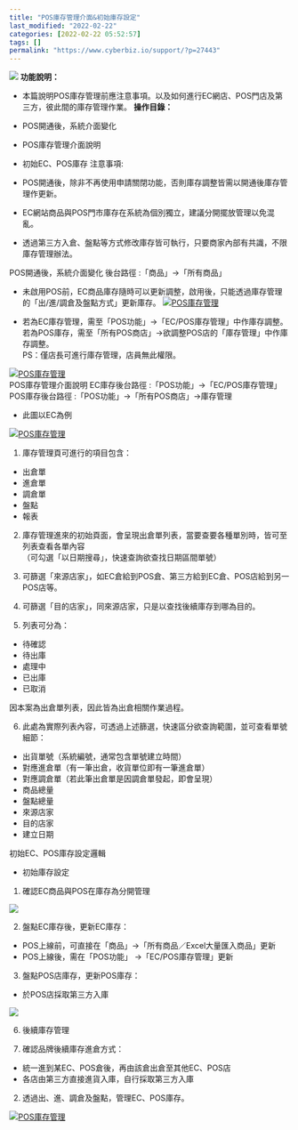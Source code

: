 ```yaml
---
title: "POS庫存管理介面&初始庫存設定"
last_modified: "2022-02-22"
categories: [2022-02-22 05:52:57]
tags: []
permalink: "https://www.cyberbiz.io/support/?p=27443"
---
```


![](https://www.cyberbiz.io/support/wp-content/uploads/企業版.png) **功能說明：**  

* 本篇說明POS庫存管理前應注意事項。以及如何進行EC網店、POS門店及第三方，彼此間的庫存管理作業。
**操作目錄：**

* POS開通後，系統介面變化
* POS庫存管理介面說明
* 初始EC、POS庫存
注意事項:  

* POS開通後，除非不再使用申請關閉功能，否則庫存調整皆需以開通後庫存管理作更新。
* EC網站商品與POS門市庫存在系統為個別獨立，建議分開擺放管理以免混亂。
* 透過第三方入倉、盤點等方式修改庫存皆可執行，只要商家內部有共識，不限庫存管理辦法。

POS開通後，系統介面變化 後台路徑 :「商品」→「所有商品」  


* 未啟用POS前，EC商品庫存隨時可以更新調整，啟用後，只能透過庫存管理的「出/進/調倉及盤點方式」更新庫存。
[![POS庫存管理](https://www.cyberbiz.io/support/wp-content/uploads/POS庫存管理介面說明1.png)](https://www.cyberbiz.io/support/wp-content/uploads/POS庫存管理介面說明1.png)

* 若為EC庫存管理，需至「POS功能」→「EC/POS庫存管理」中作庫存調整。  
若為POS庫存，需至「所有POS商店」→欲調整POS店的「庫存管理」中作庫存調整。  
PS：僅店長可進行庫存管理，店員無此權限。


[![POS庫存管理](https://www.cyberbiz.io/support/wp-content/uploads/POS庫存管理介面說明2.png)](https://www.cyberbiz.io/support/wp-content/uploads/POS庫存管理介面說明2.png)  
POS庫存管理介面說明 EC庫存後台路徑 :「POS功能」→「EC/POS庫存管理」  
POS庫存後台路徑 :「POS功能」→「所有POS商店」→庫存管理  


* 此圖以EC為例

[![POS庫存管理](https://www.cyberbiz.io/support/wp-content/uploads/POS庫存管理介面說明3.png)](https://www.cyberbiz.io/support/wp-content/uploads/POS庫存管理介面說明3.png)

1. 庫存管理頁可進行的項目包含：  


* 出倉單
* 進倉單
* 調倉單
* 盤點
* 報表


2. 庫存管理進來的初始頁面，會呈現出倉單列表，當要查要各種單別時，皆可至列表查看各單內容  
（可勾選「以日期搜尋」，快速查詢欲查找日期區間單號）



3. 可篩選「來源店家」，如EC倉給到POS倉、第三方給到EC倉、POS店給到另一POS店等。


4. 可篩選「目的店家」，同來源店家，只是以查找後續庫存到哪為目的。


5. 列表可分為：  


* 待確認
* 待出庫
* 處理中
* 已出庫
* 已取消

因本案為出倉單列表，因此皆為出倉相關作業過程。  


6. 此處為實際列表內容，可透過上述篩選，快速區分欲查詢範圍，並可查看單號細節：  


* 出貨單號（系統編號，通常包含單號建立時間）
* 對應進倉單（有一筆出倉，收貨單位即有一筆進倉單）
* 對應調倉單（若此筆出倉單是因調倉單發起，即會呈現）
* 商品總量
* 盤點總量
* 來源店家
* 目的店家
* 建立日期

初始EC、POS庫存設定邏輯

* 初始庫存設定


1. 確認EC商品與POS在庫存為分開管理

![](https://www.cyberbiz.io/support/wp-content/uploads/POS庫存管理介面說明4.png)  

2. 盤點EC庫存後，更新EC庫存：  


* POS上線前，可直接在「商品」→「所有商品／Excel大量匯入商品」更新
* POS上線後，需在「POS功能」 →「EC/POS庫存管理」更新


3. 盤點POS店庫存，更新POS庫存：  


* 於POS店採取第三方入庫

![](https://www.cyberbiz.io/support/wp-content/uploads/POS庫存管理介面說明5.png)  

6. 後續庫存管理


1. 確認品牌後續庫存進倉方式：


* 統一進到某EC、POS倉後，再由該倉出倉至其他EC、POS店
* 各店由第三方直接進貨入庫，自行採取第三方入庫


2. 透過出、進、調倉及盤點，管理EC、POS庫存。  

[![POS庫存管理](https://www.cyberbiz.io/support/wp-content/uploads/POS庫存管理介面說明6.png)](https://www.cyberbiz.io/support/wp-content/uploads/POS庫存管理介面說明6.png)  

